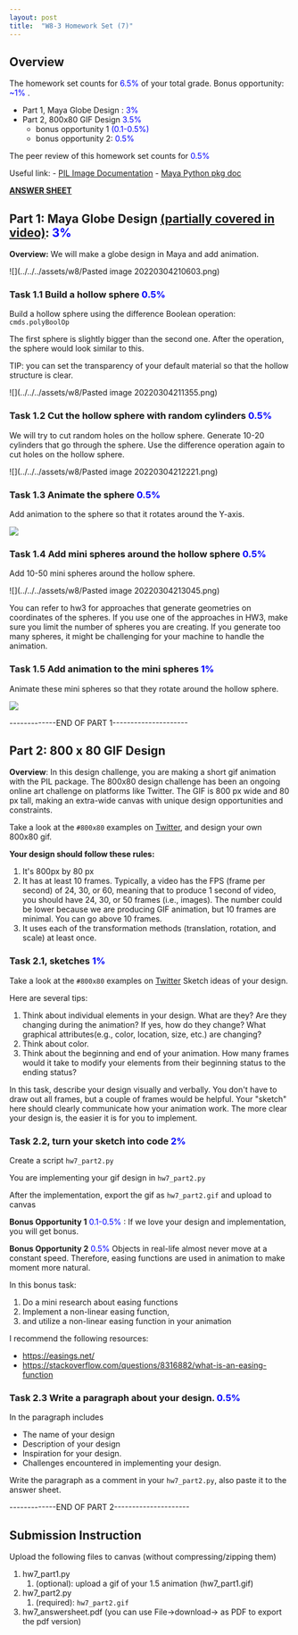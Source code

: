 ```yaml
---
layout: post
title:  "W8-3 Homework Set (7)"
---
```


## Overview
The homework set counts for <span style="color:#0000ff;"> 6.5%  </span> of your total grade. Bonus opportunity:   <span style="color:#0000ff;"> ~1% </span>. 
- Part 1, Maya Globe Design :  <span style="color:#0000ff;"> 3%  </span>
- Part 2, 800x80 GIF Design <span style="color:#0000ff;"> 3.5%  </span>
	- bonus opportunity 1 <span style="color:#0000ff;">  (0.1-0.5%)  </span>
	- bonus opportunity 2: <span style="color:#0000ff;"> 0.5%  </span>


The peer review of this homework set counts for <span style="color:#0000ff;"> 0.5%  </span>


Useful link:
	- [PIL Image Documentation](https://pillow.readthedocs.io/en/stable/reference/Image.html)
	- [Maya Python pkg doc](https://help.autodesk.com/view/MAYAUL/2022/ENU/index.html?contextId=COMMANDSPYTHON-INDEX)


**[ANSWER SHEET](https://docs.google.com/document/d/1uPyOi2cSusQP02-Ai4_xigKmZKTXpfPrpMAIbK4AGhU/edit#)**


## Part 1: Maya Globe Design [(partially covered in video)](https://youtu.be/-aECL-1bkVc):  <span style="color:#0000ff;"> 3%  </span>

**Overview:** We will make a globe design in Maya and add animation.


![](../../../assets/w8/Pasted image 20220304210603.png)

### Task 1.1 Build a hollow sphere <span style="color:#0000ff;"> 0.5%  </span>
Build a hollow sphere using the difference Boolean operation: `cmds.polyBoolOp`

The first sphere is slightly bigger than the second one. After the operation, the sphere would look similar to this. 

TIP: you can set the transparency of your default material so that the hollow structure is clear. 



![](../../../assets/w8/Pasted image 20220304211355.png)

### Task 1.2 Cut the hollow sphere with random cylinders <span style="color:#0000ff;"> 0.5%  </span>
We will try to cut random holes on the hollow sphere. Generate 10-20 cylinders that go through the sphere. Use the difference operation again to cut holes on the hollow sphere. 



![](../../../assets/w8/Pasted image 20220304212221.png)


### Task 1.3 Animate the sphere <span style="color:#0000ff;"> 0.5%  </span>
Add animation to the sphere so that it rotates around the Y-axis. 

![](../../../assets/w8/rot1.gif)


### Task 1.4 Add mini spheres around the hollow sphere <span style="color:#0000ff;"> 0.5%  </span>
Add 10-50 mini spheres around the hollow sphere. 

![](../../../assets/w8/Pasted image 20220304213045.png)


You can refer to hw3 for approaches that generate geometries on coordinates of the spheres. If you use one of the approaches in HW3, make sure you limit the number of spheres you are creating. If you generate too many spheres, it might be challenging for your machine to handle the animation.


### Task 1.5 Add animation to the mini spheres <span style="color:#0000ff;"> 1%  </span>

Animate these mini spheres so that they rotate around the hollow sphere.

![](../../../assets/w8/rot2.gif)



-------------END OF PART 1---------------------

## Part 2: 800 x 80 GIF Design  

**Overview**:  In this design challenge, you are making a short gif animation with the PIL package. The 800x80 design challenge has been an ongoing online art challenge on platforms like Twitter. The GIF is 800 px wide and 80 px tall, making an extra-wide canvas with unique design opportunities and constraints. 

Take a look at the `#800x80` examples on [Twitter](https://twitter.com/hashtag/800x80?src=hashtag_click), and design your own 800x80 gif. 

**Your design should follow these rules:**

1. It's 800px by 80 px 
2. It has at least 10 frames. Typically, a video has the FPS (frame per second) of 24, 30, or 60, meaning that to produce 1 second of video, you should have 24, 30, or 50 frames (i.e., images). The number could be lower because we are producing GIF animation, but 10 frames are minimal. You can go above 10 frames. 
3. It uses each of the transformation methods (translation, rotation, and scale) at least once. 
 

### Task 2.1, sketches <span style="color:#0000ff;"> 1%  </span> 
Take a look at the `#800x80` examples on [Twitter](https://twitter.com/hashtag/800x80?src=hashtag_click) Sketch ideas of your design.


Here are several tips:


1. Think about individual elements in your design. What are they? Are they changing during the animation? If yes, how do they change? What graphical attributes(e.g., color, location, size, etc.) are changing? 
2. Think about color. 
3. Think about the beginning and end of your animation. How many frames would it take to modify your elements from their beginning status to the ending status?


In this task, describe your design visually and verbally. You don't have to draw out all frames, but a couple of frames would be helpful. Your "sketch" here should clearly communicate how your animation work. The more clear your design is, the easier it is for you to implement.  

### Task 2.2, turn your sketch into code  <span style="color:#0000ff;"> 2%  </span> 

Create a script `hw7_part2.py`
 
You are implementing your gif design in  `hw7_part2.py`

After the implementation, export the gif as `hw7_part2.gif` and upload to canvas

**Bonus Opportunity 1**  <span style="color:#0000ff;"> 0.1-0.5%  </span>: If we love your design and implementation, you will get bonus. 

**Bonus Opportunity 2**    <span style="color:#0000ff;"> 0.5%  </span> Objects in real-life almost never move at a constant speed. Therefore, easing functions are used in animation to make moment more natural.

In this bonus task: 
1. Do a mini research about easing functions
2. Implement a non-linear easing function, 
3. and utilize a non-linear easing function in your animation

I recommend the following resources:
 - https://easings.net/
 - https://stackoverflow.com/questions/8316882/what-is-an-easing-function


### Task 2.3 Write a paragraph about your design.  <span style="color:#0000ff;"> 0.5%  </span>

In the paragraph includes  
- The name of your design 
- Description of your design
- Inspiration for your design. 
- Challenges encountered in implementing your design. 

Write the paragraph as a comment in your `hw7_part2.py`, also paste it to the answer sheet. 



-------------END OF PART 2---------------------

## Submission Instruction 
Upload the following files to canvas (without compressing/zipping them)
1. hw7_part1.py
	1. (optional): upload a gif of your 1.5 animation (hw7_part1.gif)
2. hw7_part2.py
	1. (required): `hw7_part2.gif` 
3. hw7_answersheet.pdf (you can use File->download-> as PDF to export the pdf version)



